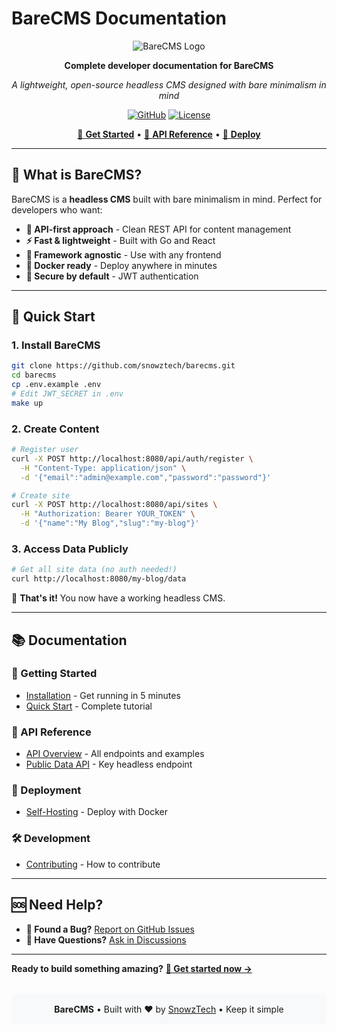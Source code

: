 # BareCMS Documentation

<div align="center">

![BareCMS Logo](https://raw.githubusercontent.com/snowztech/barecms/main/assets/logo.svg ":size=120")

**Complete developer documentation for BareCMS**

_A lightweight, open-source headless CMS designed with bare minimalism in mind_

[![GitHub](https://img.shields.io/badge/GitHub-BareCMS-333333?style=flat&logo=github&logoColor=white)](https://github.com/snowztech/barecms)
[![License](https://img.shields.io/badge/License-MIT-green.svg)](https://github.com/snowztech/barecms/blob/main/LICENSE)

[🚀 **Get Started**](getting-started/) • [🔌 **API Reference**](api/) • [🐳 **Deploy**](deployment/self-hosting.md)

</div>

---

## 🎯 What is BareCMS?

BareCMS is a **headless CMS** built with bare minimalism in mind. Perfect for developers who want:

- **🎯 API-first approach** - Clean REST API for content management
- **⚡ Fast & lightweight** - Built with Go and React
- **🔧 Framework agnostic** - Use with any frontend
- **🐳 Docker ready** - Deploy anywhere in minutes
- **🔐 Secure by default** - JWT authentication

---

## 🚀 Quick Start

### 1. Install BareCMS

```bash
git clone https://github.com/snowztech/barecms.git
cd barecms
cp .env.example .env
# Edit JWT_SECRET in .env
make up
```

### 2. Create Content

```bash
# Register user
curl -X POST http://localhost:8080/api/auth/register \
  -H "Content-Type: application/json" \
  -d '{"email":"admin@example.com","password":"password"}'

# Create site
curl -X POST http://localhost:8080/api/sites \
  -H "Authorization: Bearer YOUR_TOKEN" \
  -d '{"name":"My Blog","slug":"my-blog"}'
```

### 3. Access Data Publicly

```bash
# Get all site data (no auth needed!)
curl http://localhost:8080/my-blog/data
```

🎉 **That's it!** You now have a working headless CMS.

---

## 📚 Documentation

### 🏁 Getting Started

- [Installation](getting-started/installation.md) - Get running in 5 minutes
- [Quick Start](getting-started/quick-start.md) - Complete tutorial

### 🔌 API Reference

- [API Overview](api/README.md) - All endpoints and examples
- [Public Data API](api/public-data.md) - Key headless endpoint

### 🐳 Deployment

- [Self-Hosting](deployment/self-hosting.md) - Deploy with Docker

### 🛠️ Development

- [Contributing](development/contributing.md) - How to contribute

---

## 🆘 Need Help?

- **🐛 Found a Bug?** [Report on GitHub Issues](https://github.com/snowztech/barecms/issues)
- **💬 Have Questions?** [Ask in Discussions](https://github.com/snowztech/barecms/discussions)

---

**Ready to build something amazing?** [**🚀 Get started now →**](getting-started/)

<div style="text-align: center; margin: 2rem 0; padding: 1rem; background: #f8f9fa; border-radius: 8px;">
<strong>BareCMS</strong> • Built with ❤️ by <a href="https://github.com/snowztech" target="_blank">SnowzTech</a> • Keep it simple
</div>
